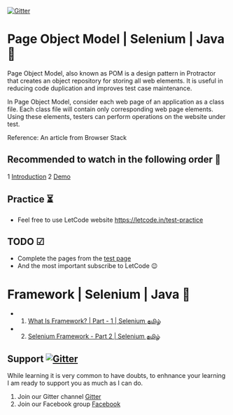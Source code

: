[![Gitter](https://badges.gitter.im/letcode-selenium/community.svg)](https://gitter.im/letcode-selenium/community?utm_source=badge&utm_medium=badge&utm_campaign=pr-badge)
# Page Object Model | Selenium | Java 🙅

Page Object Model, also known as POM is a design pattern in Protractor that creates an object repository for storing all web elements. It is useful in reducing code duplication and improves test case maintenance.

In Page Object Model, consider each web page of an application as a class file. Each class file will contain only corresponding web page elements. Using these elements, testers can perform operations on the website under test.

Reference: An article from Browser Stack

## Recommended to watch in the following order 🌝

1 [Introduction](https://youtu.be/2Nn6qc7G-D8)
2 [Demo](https://youtu.be/Y5uAVV9-1S0)
## Practice ⏳

- Feel free to use LetCode website https://letcode.in/test-practice

## TODO ☑

- Complete the pages from the [test page](https://www.letcode.com/test)
- And the most important subscribe to LetCode 😉

# Framework | Selenium | Java 🙅

- 1. [What Is Framework? | Part - 1 | Selenium தமிழ்](https://youtu.be/VnP6OZphvIQ)
- 2. [Selenium Framework - Part 2 | Selenium தமிழ்](https://youtu.be/fmRunzV0Tzs)


## Support [![Gitter](https://badges.gitter.im/letcode-selenium/community.svg)](https://gitter.im/letcode-selenium/community?utm_source=badge&utm_medium=badge&utm_campaign=pr-badge)

While learning it is very common to have doubts, to enhnance your learning I am ready to support you as much as I can do.

1. Join our Gitter channel [Gitter](https://gitter.im/letcode-selenium/)
2. Join our Facebook group [Facebook](https://www.facebook.com/groups/letcode)